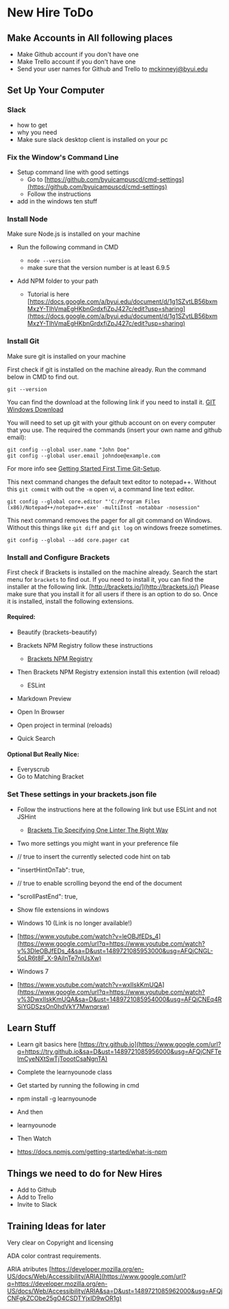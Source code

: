 # New Hire ToDo

## Make Accounts in All following places

*   Make Github account if you don't have one
*   Make Trello account if you don't have one
*   Send your user names for Github and Trello to mckinneyj@byui.edu


## Set Up Your Computer

### Slack

*   how to get
*   why you need
*   Make sure slack desktop client is installed on your pc

### Fix the Window's Command Line
*   Setup command line with good settings
    *   Go to [https://github.com/byuicampuscd/cmd-settings](https://github.com/byuicampuscd/cmd-settings)
    *   Follow the instructions
*   add in the  windows ten stuff

### Install Node

Make sure Node.js is installed on your machine

*   Run the following command in CMD
    *   `node --version`
    *   make sure that the version number is at least 6.9.5

*   Add NPM folder to your path
    *   Tutorial is here [https://docs.google.com/a/byui.edu/document/d/1g1SZvtLB56bxmMxzY-TIhVmaEgHKbnGrdxfiZpJ427c/edit?usp=sharing](https://docs.google.com/a/byui.edu/document/d/1g1SZvtLB56bxmMxzY-TIhVmaEgHKbnGrdxfiZpJ427c/edit?usp=sharing)

### Install Git

Make sure git is installed on your machine

First check if git is installed on the machine already. Run the command below in CMD to find out.
```
git --version
```
You can find the download at the following link if you need to install it. [GIT Windows Download](https://git-scm.com/download/win)

You will need to set up git with your github account on on every computer that you use. 
The required the commands (insert your own name and github email): 
```
git config --global user.name "John Doe"
git config --global user.email johndoe@example.com
```
For more info see [Getting Started First Time Git-Setup](https://git-scm.com/book/en/v2/Getting-Started-First-Time-Git-Setup). 

This next command changes the default text editor to notepad++. Without this `git commit` with out the `-m` open vi, a command line text editor.
    
```
git config --global core.editor "'C:/Program Files (x86)/Notepad++/notepad++.exe' -multiInst -notabbar -nosession"
```
This next command removes the pager for all git command on Windows. Without this things like `git diff` and `git log` on windows freeze sometimes.
```
git config --global --add core.pager cat
```


### Install and Configure Brackets
First check if Brackets is installed on the machine already. Search the start menu for `brackets` to find out.
If you need to install it, you can find the installer at the following link. [http://brackets.io/](http://brackets.io/) Please make sure that you install it for all users if there is an option to do so. Once it is installed, install the following extensions.

#### Required:
*   Beautify (brackets-beautify)
*   Brackets NPM Registry follow these instructions
    *   [Brackets NPM Registry](https://github.com/zaggino/brackets-npm-registry#brackets-npm-registry)
*   Then Brackets NPM Registry extension install this extention (will reload)
    *   ESLint

*   Markdown Preview
*   Open In Browser
*   Open project in terminal (reloads)
*   Quick Search

#### Optional But Really Nice:

*   Everyscrub
*   Go to Matching Bracket

### Set These settings in your brackets.json file

*   Follow the instructions here at the following link but use ESLint and not JSHint
    *   [Brackets Tip Specifying One Linter The Right Way](https://www.raymondcamden.com/2015/03/03/brackets-tip-specifying-one-linter-the-right-way)

*   Two more settings you might want in your preference file

*   // true to insert the currently selected code hint on tab

*   "insertHintOnTab": true,

*   // true to enable scrolling beyond the end of the document

*   "scrollPastEnd": true,

*   Show file extensions in windows
*   Windows 10 (Link is no longer available!)

*   [https://www.youtube.com/watch?v=leOBJfEDs_4](https://www.google.com/url?q=https://www.youtube.com/watch?v%3DleOBJfEDs_4&sa=D&ust=1489721085953000&usg=AFQjCNGL-5oLR6t8F_X-9AjlnTe7nlUsXw)

*   Windows 7

*   [https://www.youtube.com/watch?v=wxIIskKmUQA](https://www.google.com/url?q=https://www.youtube.com/watch?v%3DwxIIskKmUQA&sa=D&ust=1489721085954000&usg=AFQjCNEq4RSiYGDSzsOn0hdVkY7Mwnqrsw)

## Learn Stuff

*   Learn git basics here [https://try.github.io](https://www.google.com/url?q=https://try.github.io&sa=D&ust=1489721085956000&usg=AFQjCNFTelmCyeNXtSwTjToootCsaNgnTA)
*   Complete the learnyounode class

*   Get started by running the following in cmd
*   npm install -g learnyounode
*   And then
*   learnyounode

*   Then Watch

*   https://docs.npmjs.com/getting-started/what-is-npm

## Things we need to do for New Hires

*   Add to Github
*   Add to Trello
*   Invite to Slack

## Training Ideas for later

Very clear on Copyright and licensing

ADA color contrast requirements.

ARIA atributes [https://developer.mozilla.org/en-US/docs/Web/Accessibility/ARIA](https://www.google.com/url?q=https://developer.mozilla.org/en-US/docs/Web/Accessibility/ARIA&sa=D&ust=1489721085962000&usg=AFQjCNFgkZCObe25gO4CSDTYjxID9wOR1g)